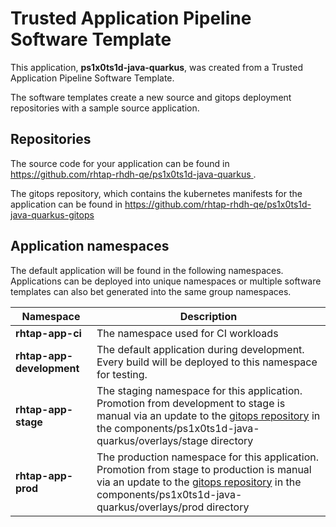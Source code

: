 # Trusted Application Pipeline Software Template

This application, **ps1x0ts1d-java-quarkus**, was created from a Trusted Application Pipeline Software Template.

The software templates create a new source and gitops deployment repositories with a sample source application. 

## Repositories

The source code for your application can be found in [https://github.com/rhtap-rhdh-qe/ps1x0ts1d-java-quarkus ](https://github.com/rhtap-rhdh-qe/ps1x0ts1d-java-quarkus ).
 
The gitops repository, which contains the kubernetes manifests for the application can be found in 
[https://github.com/rhtap-rhdh-qe/ps1x0ts1d-java-quarkus-gitops ](https://github.com/rhtap-rhdh-qe/ps1x0ts1d-java-quarkus-gitops ) 

## Application namespaces 

The default application will be found in the following namespaces. Applications can be deployed into unique namespaces or multiple software templates can also bet generated into the same group namespaces.  

|  Namespace   |  Description   |  
| -------- | -------- |
| **rhtap-app-ci** | The namespace used for CI workloads |
| **rhtap-app-development** | The default application during development. Every build will be deployed to this namespace for testing. |
| **rhtap-app-stage** | The staging namespace for this application. Promotion from development to stage is manual via an update to the [gitops repository](https://github.com/rhtap-rhdh-qe/ps1x0ts1d-java-quarkus-gitops ) in the components/ps1x0ts1d-java-quarkus/overlays/stage directory |
| **rhtap-app-prod** | The production namespace for this application. Promotion from stage to production is manual via an update to the [gitops repository](https://github.com/rhtap-rhdh-qe/ps1x0ts1d-java-quarkus-gitops ) in the components/ps1x0ts1d-java-quarkus/overlays/prod directory |